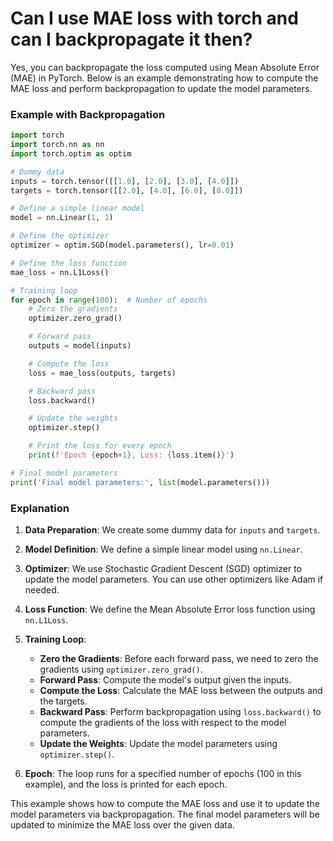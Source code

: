 # Can I use MAE loss with torch and can I backpropagate it then?

Yes, you can backpropagate the loss computed using Mean Absolute Error (MAE) in PyTorch. Below is an example demonstrating how to compute the MAE loss and perform backpropagation to update the model parameters.

### Example with Backpropagation

```python
import torch
import torch.nn as nn
import torch.optim as optim

# Dummy data
inputs = torch.tensor([[1.0], [2.0], [3.0], [4.0]])
targets = torch.tensor([[2.0], [4.0], [6.0], [8.0]])

# Define a simple linear model
model = nn.Linear(1, 1)

# Define the optimizer
optimizer = optim.SGD(model.parameters(), lr=0.01)

# Define the loss function
mae_loss = nn.L1Loss()

# Training loop
for epoch in range(100):  # Number of epochs
    # Zero the gradients
    optimizer.zero_grad()

    # Forward pass
    outputs = model(inputs)

    # Compute the loss
    loss = mae_loss(outputs, targets)

    # Backward pass
    loss.backward()

    # Update the weights
    optimizer.step()

    # Print the loss for every epoch
    print(f'Epoch {epoch+1}, Loss: {loss.item()}')

# Final model parameters
print('Final model parameters:', list(model.parameters()))
```

### Explanation

1. **Data Preparation**: We create some dummy data for `inputs` and `targets`.

2. **Model Definition**: We define a simple linear model using `nn.Linear`.

3. **Optimizer**: We use Stochastic Gradient Descent (SGD) optimizer to update the model parameters. You can use other optimizers like Adam if needed.

4. **Loss Function**: We define the Mean Absolute Error loss function using `nn.L1Loss`.

5. **Training Loop**:
   - **Zero the Gradients**: Before each forward pass, we need to zero the gradients using `optimizer.zero_grad()`.
   - **Forward Pass**: Compute the model's output given the inputs.
   - **Compute the Loss**: Calculate the MAE loss between the outputs and the targets.
   - **Backward Pass**: Perform backpropagation using `loss.backward()` to compute the gradients of the loss with respect to the model parameters.
   - **Update the Weights**: Update the model parameters using `optimizer.step()`.

6. **Epoch**: The loop runs for a specified number of epochs (100 in this example), and the loss is printed for each epoch.

This example shows how to compute the MAE loss and use it to update the model parameters via backpropagation. The final model parameters will be updated to minimize the MAE loss over the given data.